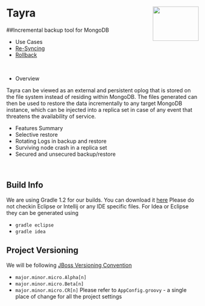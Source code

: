 # Tayra <img src="http://www.equalexperts.com/asset/images/EE-Labs-Logo-200x121px.jpg" height="90" width="120" align="right">

##Incremental backup tool for MongoDB
* Use Cases
 * [Re-Syncing](http://www.kchodorow.com/blog/2010/10/14/getting-to-know-your-oplog/) 
 * [Rollback](http://www.mongodb.org/display/DOCS/Replica+Sets+-+Rollbacks)<br>
<br>

* Overview<br>

 Tayra can be viewed as an external and persistent oplog that is stored on the 
 file system instead of residing within MongoDB. The files generated can then be
 used to restore the data incrementally to any target MongoDB instance, which can
 be injected into a replica set in case of any event that threatens the
 availability of service.<br>

* Features Summary
 * Selective restore
 * Rotating Logs in backup and restore
 * Surviving node crash in a replica set
 * Secured and unsecured backup/restore
<br>

## Build Info
We are using Gradle 1.2 for our builds.  You can download it [here](http://services.gradle.org/distributions/gradle-1.2-bin.zip)
Please do not checkin Eclipse or Intellij or any IDE specific files.  For Idea or Eclipse they
can be generated using
* `gradle eclipse`
* `gradle idea`

## Project Versioning
We will be following [JBoss Versioning Convention](https://community.jboss.org/wiki/JBossProjectVersioning?_sscc=t)
* `major.minor.micro.Alpha[n]`
* `major.minor.micro.Beta[n]`
* `major.minor.micro.CR[n]`
Please refer to `AppConfig.groovy` - a single place of change for all the project settings
